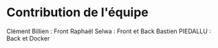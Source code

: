 # Contribution de l'équipe

Clément Billien : Front
Raphaël Selwa : Front et Back
Bastien PIEDALLU : Back et Docker